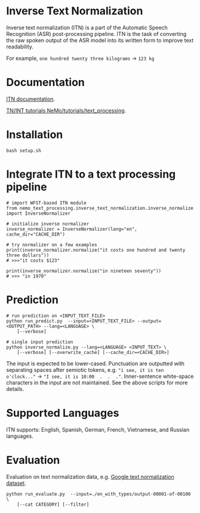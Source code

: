 # Inverse Text Normalization

Inverse text normalization (ITN) is a part of the Automatic Speech Recognition (ASR) post-processing pipeline.
ITN is the task of converting the raw spoken output of the ASR model into its written form to improve text readability.

For example, `one hundred twenty three kilograms` -> `123 kg` 

# Documentation

[ITN documentation](https://docs.nvidia.com/deeplearning/nemo/user-guide/docs/en/stable/nlp/text_normalization/wfst/wfst_inverse_text_normalization.html).

[TN/INT tutorials NeMo/tutorials/text_processing](https://github.com/NVIDIA/NeMo/tree/stable/tutorials/text_processing).

# Installation

``` bash setup.sh ```

# Integrate ITN to a text processing pipeline

```
# import WFST-based ITN module
from nemo_text_processing.inverse_text_normalization.inverse_normalize import InverseNormalizer

# initialize inverse normalizer
inverse_normalizer = InverseNormalizer(lang="en", cache_dir="CACHE_DIR")

# try normalizer on a few examples
print(inverse_normalizer.normalize("it costs one hundred and twenty three dollars"))
# >>>"it costs $123"

print(inverse_normalizer.normalize("in nineteen seventy"))
# >>> "in 1970"
```

# Prediction

```
# run prediction on <INPUT_TEXT_FILE>
python run_predict.py  --input=<INPUT_TEXT_FILE> --output=<OUTPUT_PATH> --lang=<LANGUAGE> \
    [--verbose]

# single input prediction
python inverse_normalize.py --lang=<LANGUAGE> <INPUT_TEXT> \
    [--verbose] [--overwrite_cache] [--cache_dir=<CACHE_DIR>]
```

The input is expected to be lower-cased. Punctuation are outputted with separating spaces after semiotic tokens, e.g. `"i see, it is ten o'clock..."` -> `"I see, it is 10:00  .  .  ."`.
Inner-sentence white-space characters in the input are not maintained.
See the above scripts for more details.

# Supported Languages

ITN supports: English, Spanish, German, French, Vietnamese, and Russian languages.

# Evaluation
Evaluation on text normalization data, e.g. [Google text normalization dataset](https://www.kaggle.com/richardwilliamsproat/text-normalization-for-english-russian-and-polish).

```
python run_evaluate.py  --input=./en_with_types/output-00001-of-00100 \
    [--cat CATEGORY] [--filter]
```